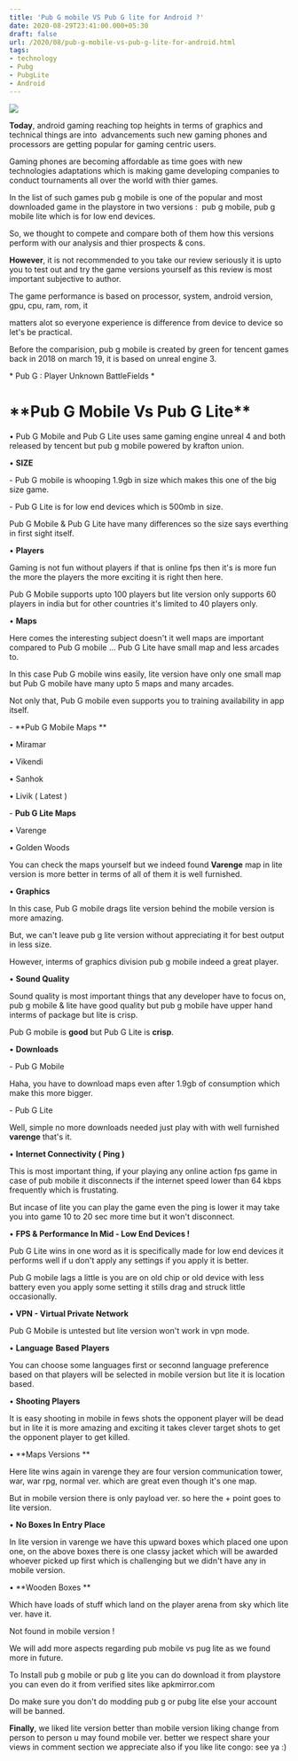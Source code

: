 ```yaml
---
title: 'Pub G mobile VS Pub G lite for Android ?'
date: 2020-08-29T23:41:00.000+05:30
draft: false
url: /2020/08/pub-g-mobile-vs-pub-g-lite-for-android.html
tags: 
- technology
- Pubg
- PubgLite
- Android
---
```


 **[![](https://lh3.googleusercontent.com/-v9_cZuOl5xY/X0qaUqlgLcI/AAAAAAAABkc/Dsv1KmVwBIIUZHwcenwYesq8P_Kgn-xUQCLcBGAsYHQ/s1600/1598724636567501-0.png)](https://lh3.googleusercontent.com/-v9_cZuOl5xY/X0qaUqlgLcI/AAAAAAAABkc/Dsv1KmVwBIIUZHwcenwYesq8P_Kgn-xUQCLcBGAsYHQ/s1600/1598724636567501-0.png)** 

**Today**, android gaming reaching top heights in terms of graphics and technical things are into  advancements such new gaming phones and processors are getting popular for gaming centric users.

  

Gaming phones are becoming affordable as time goes with new technologies adaptations which is making game developing companies to conduct tournaments all over the world with thier games.

  

In the list of such games pub g mobile is one of the popular and most downloaded game in the playstore in two versions :  pub g mobile, pub g mobile lite which is for low end devices.

  

So, we thought to compete and compare both of them how this versions perform with our analysis and thier prospects & cons.

  

**However**, it is not recommended to you take our review seriously it is upto you to test out and try the game versions yourself as this review is most important subjective to author.

  

The game performance is based on processor, system, android version, gpu, cpu, ram, rom, it 

matters alot so everyone experience is difference from device to device so let's be practical.

  

Before the comparision, pub g mobile is created by green for tencent games back in 2018 on march 19, it is based on unreal engine 3.

  

\* Pub G : Player Unknown BattleFields \*

  

<h1> **Pub G Mobile Vs Pub G Lite** </h1>

  

• Pub G Mobile and Pub G Lite uses same gaming engine unreal 4 and both released by tencent but pub g mobile powered by krafton union.

  

• **SIZE**

  

\- Pub G mobile is whooping 1.9gb in size which makes this one of the big size game.

  

\- Pub G Lite is for low end devices which is 500mb in size.

  

Pub G Mobile & Pub G Lite have many differences so the size says everthing in first sight itself.

  

• **Players** 

  

Gaming is not fun without players if that is online fps then it's is more fun the more the players the more exciting it is right then here.

  

Pub G Mobile supports upto 100 players but lite version only supports 60 players in india but for other countries it's limited to 40 players only.

  

• **Maps**

  

Here comes the interesting subject doesn't it well maps are important compared to Pub G mobile ... Pub G Lite have small map and less arcades to.

  

In this case Pub G mobile wins easily, lite version have only one small map but Pub G mobile have many upto 5 maps and many arcades.

  

Not only that, Pub G mobile even supports you to training availability in app itself.

  

\- **Pub G Mobile Maps **

  

• Miramar

  

• Vikendi 

  

• Sanhok

  

• Livik ( Latest )

  

\- **Pub G Lite Maps**

  

• Varenge 

  

• Golden Woods

  

You can check the maps yourself but we indeed found **Varenge** map in lite version is more better in terms of all of them it is well furnished.

  

• **Graphics** 

  

In this case, Pub G mobile drags lite version behind the mobile version is more amazing.

  

But, we can't leave pub g lite version without appreciating it for best output in less size.

  

However, interms of graphics division pub g mobile indeed a great player.

  

• **Sound Quality**

  

Sound quality is most important things that any developer have to focus on, pub g mobile & lite have good quality but pub g mobile have upper hand interms of package but lite is crisp.

  

Pub G mobile is **good** but Pub G Lite is **crisp**.

  

• **Downloads**

\- Pub G Mobile

Haha, you have to download maps even after 1.9gb of consumption which make this more bigger.

  

\- Pub G Lite

  

Well, simple no more downloads needed just play with with well furnished **varenge** that's it.

  

• **Internet Connectivity ( Ping )**

  

This is most important thing, if your playing any online action fps game in case of pub mobile it disconnects if the internet speed lower than 64 kbps frequently which is frustating.

  

But incase of lite you can play the game even the ping is lower it may take you into game 10 to 20 sec more time but it won't disconnect.

  

• **FPS & Performance In Mid - Low End Devices !**

  

Pub G Lite wins in one word as it is specifically made for low end devices it performs well if u don't apply any settings if you apply it is better.

  

Pub G mobile lags a little is you are on old chip or old device with less battery even you apply some setting it stills drag and struck little occasionally.

  

• **VPN - Virtual Private Network**

Pub G Mobile is untested but lite version won't work in vpn mode.

  

• **Language** **Based** **Players**

You can choose some languages first or seconnd language preference based on that players will be selected in mobile version but lite it is location based.

  

• **Shooting Players**

It is easy shooting in mobile in fews shots the opponent player will be dead but in lite it is more amazing and exciting it takes clever target shots to get the opponent player to get killed.

  

• **Maps Versions **

  

Here lite wins again in varenge they are four version communication tower, war, war rpg, normal ver. which are great even though it's one map.

  

But in mobile version there is only payload ver. so here the + point goes to lite version.

  

• **No Boxes In Entry Place**

In lite version in varenge we have this upward boxes which placed one upon one, on the above boxes there is one classy jacket which will be awarded whoever picked up first which is challenging but we didn't have any in mobile version.

  

• **Wooden Boxes **

  

Which have loads of stuff which land on the player arena from sky which lite ver. have it.

  

Not found in mobile version !

  

We will add more aspects regarding pub mobile vs pug lite as we found more in future.

  

To Install pub g mobile or pub g lite you can do download it from playstore you can even do it from verified sites like apkmirror.com

  

Do make sure you don't do modding pub g or pubg lite else your account will be banned.

  

**Finally**, we liked lite version better than mobile version liking change from person to person u may found mobile ver. better we respect share your views in comment section we appreciate also if you like lite congo: see ya :)